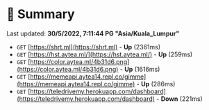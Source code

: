 # 📖 Summary
Last updated: **30/5/2022, 7:11:44 PG "Asia/Kuala_Lumpur"**

- `GET` [https://shrt.ml](https://shrt.ml) - **Up** (2361ms)
- `GET` [https://hst.aytea.ml/](https://hst.aytea.ml/) - **Up** (259ms)
- `GET` [https://color.aytea.ml/4b31d6.png](https://color.aytea.ml/4b31d6.png) - **Up** (1616ms)
- `GET` [https://memeapi.aytea14.repl.co/gimme](https://memeapi.aytea14.repl.co/gimme) - **Up** (286ms)
- `GET` [https://teledrivemy.herokuapp.com/dashboard](https://teledrivemy.herokuapp.com/dashboard) - **Down** (221ms)
